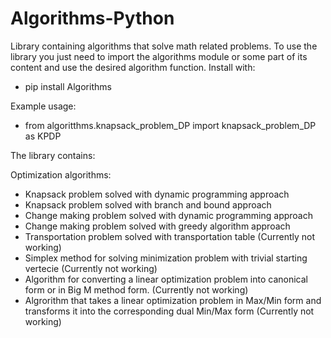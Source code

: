 # Algorithms-Python
Library containing algorithms that solve math related problems.
To use the library you just need to import the algorithms module
or some part of its content and use the desired algorithm function.
Install with:
 - pip install Algorithms

Example usage:
 - from algoritthms.knapsack_problem_DP import knapsack_problem_DP as KPDP 

The library contains:

Optimization algorithms:
- Knapsack problem solved with dynamic programming approach
- Knapsack problem solved with branch and bound approach
- Change making problem solved with dynamic programming approach
- Change making problem solved with greedy algorithm approach 
- Transportation problem solved with transportation table (Currently not working)
- Simplex method for solving minimization problem with trivial starting vertecie (Currently not working)
- Algorithm for converting a linear optimization problem
  into canonical form or in Big M method form. (Currently not working)
- Algrorithm that takes a linear optimization problem in 
  Max/Min form and transforms it into the corresponding dual Min/Max form (Currently not working)